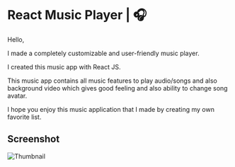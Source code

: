 
# React  Music Player | 🎧

Hello,

I made a completely customizable and user-friendly music player.

I created this music app with React JS.

This music app contains all music features to play audio/songs and also background video which gives good feeling and also ability to change song avatar.

I hope you enjoy this music application that I made by creating my own favorite list.

## Screenshot

![Thumbnail](https://github.com/cigdemkatircioglu/React-Music-Player/assets/128975102/d9968e9a-68cd-4164-9189-9f343e8a9abe)
